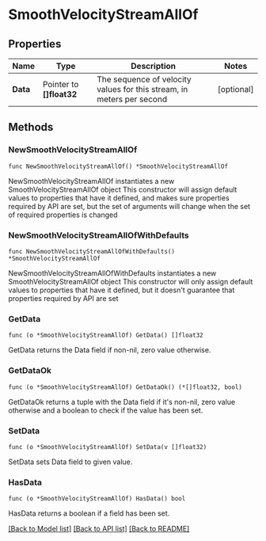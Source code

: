 # SmoothVelocityStreamAllOf

## Properties

Name | Type | Description | Notes
------------ | ------------- | ------------- | -------------
**Data** | Pointer to **[]float32** | The sequence of velocity values for this stream, in meters per second | [optional] 

## Methods

### NewSmoothVelocityStreamAllOf

`func NewSmoothVelocityStreamAllOf() *SmoothVelocityStreamAllOf`

NewSmoothVelocityStreamAllOf instantiates a new SmoothVelocityStreamAllOf object
This constructor will assign default values to properties that have it defined,
and makes sure properties required by API are set, but the set of arguments
will change when the set of required properties is changed

### NewSmoothVelocityStreamAllOfWithDefaults

`func NewSmoothVelocityStreamAllOfWithDefaults() *SmoothVelocityStreamAllOf`

NewSmoothVelocityStreamAllOfWithDefaults instantiates a new SmoothVelocityStreamAllOf object
This constructor will only assign default values to properties that have it defined,
but it doesn't guarantee that properties required by API are set

### GetData

`func (o *SmoothVelocityStreamAllOf) GetData() []float32`

GetData returns the Data field if non-nil, zero value otherwise.

### GetDataOk

`func (o *SmoothVelocityStreamAllOf) GetDataOk() (*[]float32, bool)`

GetDataOk returns a tuple with the Data field if it's non-nil, zero value otherwise
and a boolean to check if the value has been set.

### SetData

`func (o *SmoothVelocityStreamAllOf) SetData(v []float32)`

SetData sets Data field to given value.

### HasData

`func (o *SmoothVelocityStreamAllOf) HasData() bool`

HasData returns a boolean if a field has been set.


[[Back to Model list]](../README.md#documentation-for-models) [[Back to API list]](../README.md#documentation-for-api-endpoints) [[Back to README]](../README.md)


